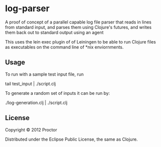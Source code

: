 # log-parser

A proof of concept of a parallel capable log file parser that reads in
lines from standard input, and parses them using Clojure's futures, and
writes them back out to standard output using an agent

This uses the lein exec plugin of of Leiningen to be able to run Clojure
files as executables on the command line of *nix enviornments.

## Usage
To run with a sample test input file, run

tail test_input | ./script.clj

To generate a random set of inputs it can be run by:

./log-generation.clj | ./script.clj

## License

Copyright © 2012 Proctor

Distributed under the Eclipse Public License, the same as Clojure.
